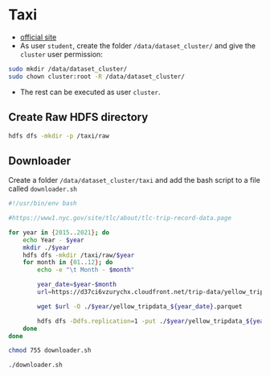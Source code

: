 # Taxi

- [official site](https://www1.nyc.gov/site/tlc/about/tlc-trip-record-data.page)
- As user `student`, create the folder `/data/dataset_cluster/` and give the `cluster` user permission:

```bash
sudo mkdir /data/dataset_cluster/
sudo chown cluster:root -R /data/dataset_cluster/
```

- The rest can be executed as user `cluster`.

## Create Raw HDFS directory

```bash
hdfs dfs -mkdir -p /taxi/raw
```

## Downloader

Create a folder `/data/dataset_cluster/taxi` and add the bash script to a file called `downloader.sh`

```bash
#!/usr/bin/env bash

#https://www1.nyc.gov/site/tlc/about/tlc-trip-record-data.page

for year in {2015..2021}; do
    echo Year - $year
    mkdir ./$year
    hdfs dfs -mkdir /taxi/raw/$year
    for month in {01..12}; do
        echo -e "\t Month - $month"

        year_date=$year-$month
        url=https://d37ci6vzurychx.cloudfront.net/trip-data/yellow_tripdata_${year_date}.parquet

        wget $url -O ./$year/yellow_tripdata_${year_date}.parquet

        hdfs dfs -Ddfs.replication=1 -put ./$year/yellow_tripdata_${year_date}.parquet /taxi/raw/$year
    done
done

```

```bash
chmod 755 downloader.sh
```

```bash
./downloader.sh
```
